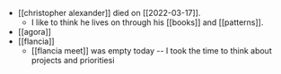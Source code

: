 - [[christopher alexander]] died on [[2022-03-17]].
	- I like to think he lives on through his [[books]] and [[patterns]].
- [[agora]]
- [[flancia]]
	- [[flancia meet]] was empty today -- I took the time to think about projects and prioritiesi